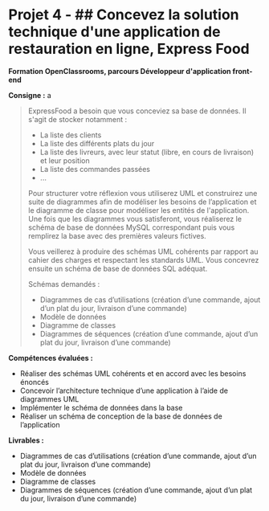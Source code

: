 # Projet 4 - ## Concevez la solution technique d'une application de restauration en ligne, Express Food
**Formation OpenClassrooms, parcours Développeur d'application front-end**

**Consigne :** a

> ExpressFood a besoin que vous conceviez sa base de données. Il s'agit
> de stocker notamment :
> 
> -   La liste des clients
> -   La liste des différents plats du jour
> -   La liste des livreurs, avec leur statut (libre, en cours de livraison) et leur position
> -   La liste des commandes passées
> -   ...
> 
> Pour structurer votre réflexion vous utiliserez UML et construirez une
> suite de diagrammes afin de modéliser les besoins de l’application et
> le diagramme de classe pour modéliser les entités de l'application.
> Une fois que les diagrammes vous satisferont, vous réaliserez le
> schéma de base de données MySQL correspondant puis vous remplirez la
> base avec des premières valeurs fictives.
> 
> Vous veillerez à produire des schémas UML cohérents par rapport au
> cahier des charges et respectant les standards UML. Vous concevrez
> ensuite un schéma de base de données SQL adéquat.
> 
> Schémas demandés :
> 
> -   Diagrammes de cas d’utilisations (création d’une commande, ajout d’un plat du jour, livraison d’une commande)
> -   Modèle de données
> -   Diagramme de classes
> -   Diagrammes de séquences (création d’une commande, ajout d’un plat du jour, livraison d’une commande)

**Compétences évaluées :**
-   Réaliser des schémas UML cohérents et en accord avec les besoins énoncés
-   Concevoir l’architecture technique d’une application à l’aide de diagrammes UML
-   Implémenter le schéma de données dans la base
-   Réaliser un schéma de conception de la base de données de l’application

**Livrables :**
 -   Diagrammes de cas d’utilisations (création d’une commande, ajout d’un plat du jour, livraison d’une commande)
-   Modèle de données
-   Diagramme de classes
-   Diagrammes de séquences (création d’une commande, ajout d’un plat du jour, livraison d’une commande)